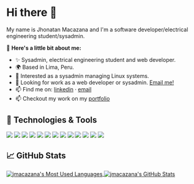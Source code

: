 # Hi there 👋

<!--
**jhonatanmacazana/jhonatanmacazana** is a ✨ _special_ ✨ repository because its `README.md` (this file) appears on your GitHub profile.

Here are some ideas to get you started:

- 🔭 I’m currently working on ...
- 🌱 I’m currently learning ...
- 👯 I’m looking to collaborate on ...
- 🤔 I’m looking for help with ...
- 💬 Ask me about ...
- 📫 How to reach me: ...
- 😄 Pronouns: ...
- ⚡ Fun fact: ...
-->

My name is Jhonatan Macazana and I'm a software developer/electrical engineering student/sysadmin.

👋 **Here's a little bit about me:**

- ✨ Sysadmin, electrical engineering student and web developer.
- 🌍 Based in Lima, Peru.
- 💼 Interested as a sysadmin managing Linux systems.
- 🎯 Looking for work as a web developer or sysadmin. [Email me!][4]
- 📫 Find me on: [linkedin][3] · [email][4]
- 📫 Checkout my work on my [portfolio][1]


## 🔧 Technologies & Tools
![](https://img.shields.io/badge/OS-Linux-informational?style=flat&logo=linux&logoColor=white&color=2bbc8a)
![](https://img.shields.io/badge/Editor-VSCode-informational?style=flat&logo=visual-studio-code&logoColor=white&color=2bbc8a)
![](https://img.shields.io/badge/Code-TypeScript-informational?style=flat&logo=typescript&logoColor=white&color=2bbc8a)
![](https://img.shields.io/badge/Code-JavaScript-informational?style=flat&logo=javascript&logoColor=white&color=2bbc8a)
![](https://img.shields.io/badge/Code-Python-informational?style=flat&logo=python&logoColor=white&color=2bbc8a)
![](https://img.shields.io/badge/Code-Golang-informational?style=flat&logo=go&logoColor=white&color=2bbc8a)
![](https://img.shields.io/badge/Code-Make-informational?style=flat&logo=cmake&logoColor=white&color=2bbc8a)
![](https://img.shields.io/badge/Code-Vue-informational?style=flat&logo=vue.js&logoColor=white&color=2bbc8a)
![](https://img.shields.io/badge/Shell-Bash-informational?style=flat&logo=gnu-bash&logoColor=white&color=2bbc8a)
![](https://img.shields.io/badge/Tools-PostgreSQL-informational?style=flat&logo=postgresql&logoColor=white&color=2bbc8a)
![](https://img.shields.io/badge/Tools-Docker-informational?style=flat&logo=docker&logoColor=white&color=2bbc8a)
![](https://img.shields.io/badge/Tools-Kubernetes-informational?style=flat&logo=kubernetes&logoColor=white&color=2bbc8a)
![](https://img.shields.io/badge/Cloud-Digital_Ocean-informational?style=flat&logo=digitalocean&logoColor=white&color=2bbc8a)

## &#x1f4c8; GitHub Stats

<a href="https://github.com/jhonatanmacazana">
  <img align="center" src="https://github-readme-stats.vercel.app/api/top-langs/?username=jhonatanmacazana&hide=java,html&title_color=ffffff&text_color=c9cacc&icon_color=2bbc8a&bg_color=1d1f21" alt="jmacazana's Most Used Languages"/>
</a>

<a href="https://github.com/jhonatanmacazana">
  <img align="center" src="https://github-readme-stats.vercel.app/api?username=jhonatanmacazana&show_icons=true&line_height=27&count_private=true&title_color=ffffff&text_color=c9cacc&icon_color=2bbc8a&bg_color=1d1f21" alt="jmacazana's GitHub Stats" />
</a>

<!-- links to your social media accounts -->

[1]: https://jmacazana.tk
[2]: https://github.com/jhonatanmacazana
[3]: https://www.linkedin.com/in/jhonatanmacazana
[4]: mailto:jhonatan.macazana1@gmail.com
